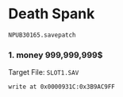 #  Death Spank

`NPUB30165.savepatch`

### 1. money 999,999,999$

Target File: `SLOT1.SAV`

```
write at 0x0000931C:0x3B9AC9FF
```

